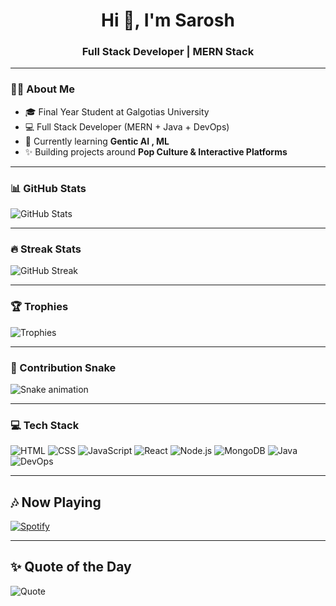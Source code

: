 <h1 align="center">Hi 👋, I'm Sarosh</h1>
<h3 align="center">Full Stack Developer | MERN Stack </h3>

---

### 👨‍💻 About Me
- 🎓 Final Year Student at Galgotias University  
- 💻 Full Stack Developer (MERN + Java + DevOps)  
- 🚀 Currently learning **Gentic AI , ML**  
- ✨ Building projects around **Pop Culture & Interactive Platforms**  

---

### 📊 GitHub Stats
![GitHub Stats](https://github-readme-stats.vercel.app/api?username=MANSOOBKHAN&show_icons=true&theme=radical)

---

### 🔥 Streak Stats
![GitHub Streak](https://streak-stats.demolab.com?user=MANSOOBKHAN&theme=radical&border_radius=10)

---

### 🏆 Trophies
![Trophies](https://github-profile-trophy.vercel.app/?username=MANSOOBKHAN&theme=radical&no-frame=true&no-bg=true&margin-w=15)


---

### 🐍 Contribution Snake
![Snake animation](https://raw.githubusercontent.com/MANSOOBKHAN/MANSOOBKHAN/output/github-contribution-grid-snake-dark.svg)

---

### 💻 Tech Stack
![HTML](https://img.shields.io/badge/HTML5-E34F26?style=for-the-badge&logo=html5&logoColor=white)
![CSS](https://img.shields.io/badge/CSS3-1572B6?style=for-the-badge&logo=css3&logoColor=white)
![JavaScript](https://img.shields.io/badge/JavaScript-F7DF1E?style=for-the-badge&logo=javascript&logoColor=black)
![React](https://img.shields.io/badge/React-20232A?style=for-the-badge&logo=react&logoColor=61DAFB)
![Node.js](https://img.shields.io/badge/Node.js-43853D?style=for-the-badge&logo=node-dot-js&logoColor=white)
![MongoDB](https://img.shields.io/badge/MongoDB-4EA94B?style=for-the-badge&logo=mongodb&logoColor=white)
![Java](https://img.shields.io/badge/Java-ED8B00?style=for-the-badge&logo=openjdk&logoColor=white)
![DevOps](https://img.shields.io/badge/DevOps-0A0FFF?style=for-the-badge&logo=azuredevops&logoColor=white)


---

## 🎶 Now Playing  

[![Spotify](https://novatorem.vercel.app/api/spotify)](https://open.spotify.com/user/31v2ck2p5ocdt7bnf75l5vhtwsxi)

---
## ✨ Quote of the Day  
![Quote](https://quotes-github-readme.vercel.app/api?type=horizontal&theme=radical)

